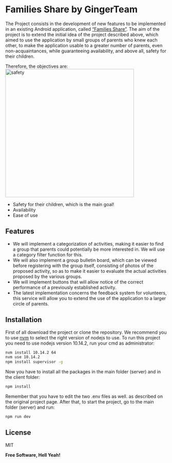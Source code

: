 # Families Share by GingerTeam
The Project consists in the development of new features to be implemented in an existing Android application, called [“Families Share”](https://github.com/vilabs/Families_Share-platform).
The aim of the project is to extend the initial idea of the project described above, which aimed to use the application by small groups of parents who knew each other, to make the application usable to a greater number of parents, even non-acquaintances, while guaranteeing availability, and above all, safety for their children.
  
Therefore, the objectives are:
<img src="https://lluch.org/sites/lluch.org/files/images/patients-families/safe-kids/ch-safety.jpg" alt="safety" width="400"/>
- Safety for their children, which is the main goal!
- Availability
- Ease of use

## Features

- We will implement a categorization of activities, making it easier to find a group that parents could potentially be more interested in. We will use a category filter function for this.
- We will also implement a group bulletin board, which can be viewed before registering with the group itself, consisting of photos of the proposed activity, so as to make it easier to evaluate the actual activities proposed by the various groups.
- We will implement buttons that will allow notice of the correct performance of a previously established activity.
- The latest implementation concerns the feedback system for volunteers, this service will allow you to extend the use of the application to a larger circle of parents.

## Installation

First of all download the project or clone the repository.
We recommend you to use [nvm](https://github.com/nvm-sh/nvm) to select the right version of nodejs to use.
To run this project you need to use nodejs version 10.14.2, run your cmd as administrator:

```sh
nvm install 10.14.2 64
nvm use 10.14.2
npm install supervisor -g
```

Now you have to install all the packages in the main folder (server) and in the client folder:

```sh
npm install
```

Remember that you have to edit the two .env files as well. as described on the original project page. 
After that, to start the project, go to the main folder (server) and run:

```sh
npm run dev
```
## License

MIT

**Free Software, Hell Yeah!**
